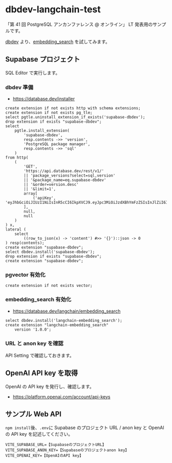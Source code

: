 # dbdev-langchain-test

「第 41 回 PostgreSQL アンカンファレンス @ オンライン」 LT 発表用のサンプルです。

[dbdev](https://database.dev/) より、[embedding_search](https://database.dev/langchain/embedding_search) を試してみます。


## Supabase プロジェクト

SQL Editor で実行します。

### dbdev 準備

- https://database.dev/installer

```SQL(1)
create extension if not exists http with schema extensions;
create extension if not exists pg_tle;
select pgtle.uninstall_extension_if_exists('supabase-dbdev');
drop extension if exists "supabase-dbdev";
select
    pgtle.install_extension(
        'supabase-dbdev',
        resp.contents ->> 'version',
        'PostgreSQL package manager',
        resp.contents ->> 'sql'
    )
from http(
    (
        'GET',
        'https://api.database.dev/rest/v1/'
        || 'package_versions?select=sql,version'
        || '&package_name=eq.supabase-dbdev'
        || '&order=version.desc'
        || '&limit=1',
        array[
            ('apiKey', 'eyJhbGciOiJIUzI1NiIsInR5cCI6IkpXVCJ9.eyJpc3MiOiJzdXBhYmFzZSIsInJlZiI6InhtdXB0cHBsZnZpaWZyYndtbXR2Iiwicm9sZSI6ImFub24iLCJpYXQiOjE2ODAxMDczNzIsImV4cCI6MTk5NTY4MzM3Mn0.z2CN0mvO2No8wSi46Gw59DFGCTJrzM0AQKsu_5k134s')::http_header
        ],
        null,
        null
    )
) x,
lateral (
    select
        ((row_to_json(x) -> 'content') #>> '{}')::json -> 0
) resp(contents);
create extension "supabase-dbdev";
select dbdev.install('supabase-dbdev');
drop extension if exists "supabase-dbdev";
create extension "supabase-dbdev";
```

### pgvector 有効化

```SQL(2)
create extension if not exists vector;
```

### embedding_search 有効化

- https://database.dev/langchain/embedding_search

```SQL(3)
select dbdev.install('langchain-embedding_search');
create extension "langchain-embedding_search"
    version '1.0.0';
```

### URL と anon key を確認

API Setting で確認しておきます。

## OpenAI API key を取得

OpenAI の API key を発行し、確認します。

- https://platform.openai.com/account/api-keys

## サンプル Web API

`npm install`後、`.env`に Supabase のプロジェクト URL / anon key と OpenAI の API key を記述してください。

```.env
VITE_SUPABASE_URL=【SupabaseのプロジェクトURL】
VITE_SUPABASE_ANON_KEY=【Supabaseのプロジェクトanon key】
VITE_OPENAI_KEY=【OpenAIのAPI key】
```
